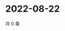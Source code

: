 # 2022-08-22

共 0 条

<!-- BEGIN WEIBO -->
<!-- 最后更新时间 Mon Aug 22 2022 11:13:31 GMT+0800 (China Standard Time) -->

<!-- END WEIBO -->
